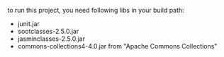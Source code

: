 to run this project, you need following libs in your build path:
- junit.jar
- sootclasses-2.5.0.jar
- jasminclasses-2.5.0.jar
- commons-collections4-4.0.jar from "Apache Commons Collections"
